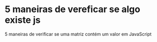 # 5 maneiras de vereficar se algo existe js
 5 maneiras de verificar se uma matriz contém um valor em JavaScript
